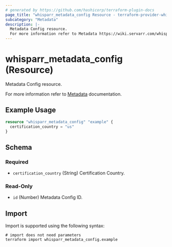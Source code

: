 ```yaml
---
# generated by https://github.com/hashicorp/terraform-plugin-docs
page_title: "whisparr_metadata_config Resource - terraform-provider-whisparr"
subcategory: "Metadata"
description: |-
  Metadata Config resource.
  For more information refer to Metadata https://wiki.servarr.com/whisparr/settings#options documentation.
---
```


# whisparr_metadata_config (Resource)

<!-- subcategory:Metadata -->Metadata Config resource.
For more information refer to [Metadata](https://wiki.servarr.com/whisparr/settings#options) documentation.

## Example Usage

```terraform
resource "whisparr_metadata_config" "example" {
  certification_country = "us"
}
```

<!-- schema generated by tfplugindocs -->
## Schema

### Required

- `certification_country` (String) Certification Country.

### Read-Only

- `id` (Number) Metadata Config ID.

## Import

Import is supported using the following syntax:

```shell
# import does not need parameters
terraform import whisparr_metadata_config.example
```
